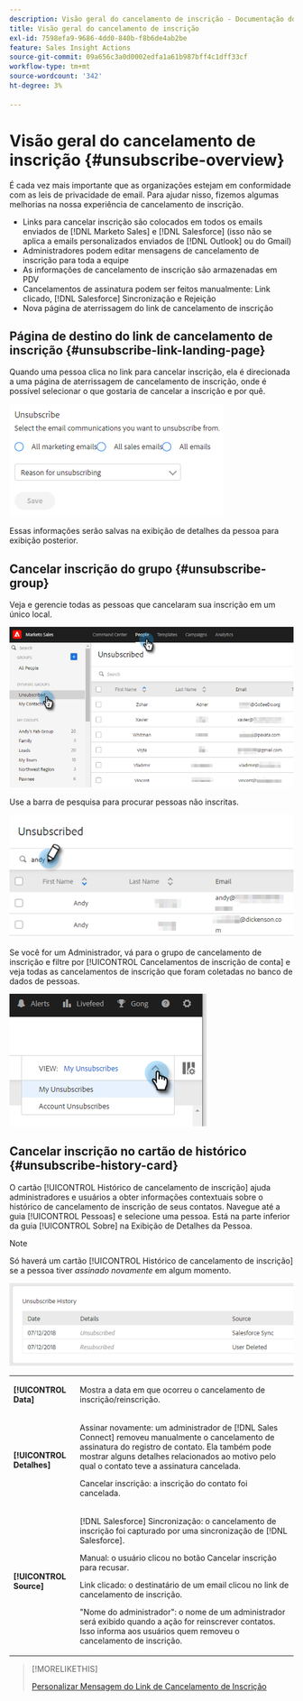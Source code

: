 ```yaml
---
description: Visão geral do cancelamento de inscrição - Documentação do Marketo - Documentação do produto
title: Visão geral do cancelamento de inscrição
exl-id: 7598efa9-9686-4dd0-840b-f8b6de4ab2be
feature: Sales Insight Actions
source-git-commit: 09a656c3a0d0002edfa1a61b987bff4c1dff33cf
workflow-type: tm+mt
source-wordcount: '342'
ht-degree: 3%

---
```


# Visão geral do cancelamento de inscrição {#unsubscribe-overview}

É cada vez mais importante que as organizações estejam em conformidade com as leis de privacidade de email. Para ajudar nisso, fizemos algumas melhorias na nossa experiência de cancelamento de inscrição.

* Links para cancelar inscrição são colocados em todos os emails enviados de [!DNL Marketo Sales] e [!DNL Salesforce] (isso não se aplica a emails personalizados enviados de [!DNL Outlook] ou do Gmail)
* Administradores podem editar mensagens de cancelamento de inscrição para toda a equipe
* As informações de cancelamento de inscrição são armazenadas em PDV
* Cancelamentos de assinatura podem ser feitos manualmente: Link clicado, [!DNL Salesforce] Sincronização e Rejeição
* Nova página de aterrissagem do link de cancelamento de inscrição

## Página de destino do link de cancelamento de inscrição {#unsubscribe-link-landing-page}

Quando uma pessoa clica no link para cancelar inscrição, ela é direcionada a uma página de aterrissagem de cancelamento de inscrição, onde é possível selecionar o que gostaria de cancelar a inscrição e por quê.

![](assets/unsubscribe-overview-1.png)

Essas informações serão salvas na exibição de detalhes da pessoa para exibição posterior.

## Cancelar inscrição do grupo {#unsubscribe-group}

Veja e gerencie todas as pessoas que cancelaram sua inscrição em um único local.

![](assets/unsubscribe-overview-2.png)

Use a barra de pesquisa para procurar pessoas não inscritas.

![](assets/unsubscribe-overview-3.png)

Se você for um Administrador, vá para o grupo de cancelamento de inscrição e filtre por [!UICONTROL Cancelamentos de inscrição de conta] e veja todas as cancelamentos de inscrição que foram coletadas no banco de dados de pessoas.

![](assets/unsubscribe-overview-4.png)

## Cancelar inscrição no cartão de histórico {#unsubscribe-history-card}

O cartão [!UICONTROL Histórico de cancelamento de inscrição] ajuda administradores e usuários a obter informações contextuais sobre o histórico de cancelamento de inscrição de seus contatos. Navegue até a guia [!UICONTROL Pessoas] e selecione uma pessoa. Está na parte inferior da guia [!UICONTROL Sobre] na Exibição de Detalhes da Pessoa.

>[!NOTE]
>
>Só haverá um cartão [!UICONTROL Histórico de cancelamento de inscrição] se a pessoa tiver _assinado novamente_ em algum momento.

![](assets/unsubscribe-overview-5.png)

<table>
 <colgroup>
  <col>
  <col>
 </colgroup>
 <tbody>
  <tr>
   <td><strong>[!UICONTROL Data]</strong></td>
   <td><p>Mostra a data em que ocorreu o cancelamento de inscrição/reinscrição.</p></td>
  </tr>
  <tr>
   <td><strong>[!UICONTROL Detalhes]</strong></td>
   <td><p>Assinar novamente: um administrador de [!DNL Sales Connect] removeu manualmente o cancelamento de assinatura do registro de contato. Ela também pode mostrar alguns detalhes relacionados ao motivo pelo qual o contato teve a assinatura cancelada.</p><p>Cancelar inscrição: a inscrição do contato foi cancelada.</p></td>
  </tr>
  <tr>
   <td><strong>[!UICONTROL Source]</strong></td>
   <td><p>[!DNL Salesforce] Sincronização: o cancelamento de inscrição foi capturado por uma sincronização de [!DNL Salesforce].</p><p>Manual: o usuário clicou no botão Cancelar inscrição para recusar.</p><p>Link clicado: o destinatário de um email clicou no link de cancelamento de inscrição.</p><p>"Nome do administrador": o nome de um administrador será exibido quando a ação for reinscrever contatos. Isso informa aos usuários quem removeu o cancelamento de inscrição.</p></td>
  </tr>
 </tbody>
</table>

>[!MORELIKETHIS]
>
>[Personalizar Mensagem do Link de Cancelamento de Inscrição](/help/marketo/product-docs/marketo-sales-insight/actions/email/unsubscribes/customize-unsubscribe-link-message.md)
